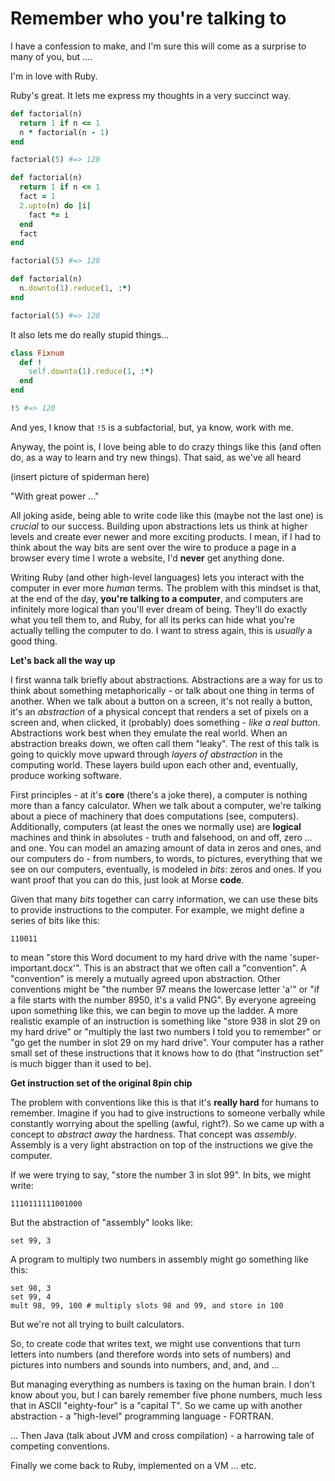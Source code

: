 # Remember who you're talking to

I have a confession to make, and I'm sure this will come as a surprise to many of you, but ....

I'm in love with Ruby.

Ruby's great. It lets me express my thoughts in a very succinct way.

```ruby
def factorial(n)
  return 1 if n <= 1
  n * factorial(n - 1)
end

factorial(5) #=> 120
```

```ruby
def factorial(n)
  return 1 if n <= 1
  fact = 1
  2.upto(n) do |i|
    fact *= i
  end
  fact
end

factorial(5) #=> 120
```

```ruby
def factorial(n)
  n.downto(1).reduce(1, :*)
end

factorial(5) #=> 120
```

It also lets me do really stupid things...

```ruby
class Fixnum
  def !
    self.downto(1).reduce(1, :*)
  end
end

!5 #=> 120
```

And yes, I know that `!5` is a subfactorial, but, ya know, work with me.

Anyway, the point is, I love being able to do crazy things like this (and often do, as a way to learn and try new things). That said, as we've all heard

(insert picture of spiderman here)

"With great power ..."

All joking aside, being able to write code like this (maybe not the last one) is _crucial_ to our success. Building upon abstractions lets us think at higher levels and create ever newer and more exciting products. I mean, if I had to think about the way bits are sent over the wire to produce a page in a browser every time I wrote a website, I'd **never** get anything done.

Writing Ruby (and other high-level languages) lets you interact with the computer in ever more _human_ terms. The problem with this mindset is that, at the end of the day, **you're talking to a computer**, and computers are infinitely more logical than you'll ever dream of being. They'll do exactly what you tell them to, and Ruby, for all its perks can hide what you're actually telling the computer to do. I want to stress again, this is _usually_ a good thing.

**Let's back all the way up**

I first wanna talk briefly about abstractions. Abstractions are a way for us to think about something metaphorically - or talk about one thing in terms of another. When we talk about a button on a screen, it's not really a button, it's an _abstraction_ of a physical concept that renders a set of pixels on a screen and, when clicked, it (probably) does something - _like a real button_. Abstractions work best when they emulate the real world. When an abstraction breaks down, we often call them "leaky". The rest of this talk is going to quickly move upward through _layers of abstraction_ in the computing world. These layers build upon each other and, eventually, produce working software.

First principles - at it's **core** (there's a joke there), a computer is nothing more than a fancy calculator. When we talk about a computer, we're talking about a piece of machinery that does computations (see, computers). Additionally, computers (at least the ones we normally use) are **logical** machines and think in absolutes - truth and falsehood, on and off, zero ... and one. You can model an amazing amount of data in zeros and ones, and our computers do - from numbers, to words, to pictures, everything that we see on our computers, eventually, is modeled in _bits_: zeros and ones. If you want proof that you can do this, just look at Morse **code**.

Given that many _bits_ together can carry information, we can use these bits to provide instructions to the computer. For example,
we might define a series of bits like this:

```
110011
```

to mean "store this Word document to my hard drive with the name 'super-important.docx'". This is an abstract that we often call a "convention". A "convention" is merely a mutually agreed upon abstraction. Other conventions might be "the number 97 means the lowercase letter 'a'" or "if a file starts with the number 8950, it's a valid PNG". By everyone agreeing upon something like this, we can begin to move up the ladder. A more realistic example of an instruction is something like "store 938 in slot 29 on my hard drive" or "multiply the last two numbers I told you to remember" or "go get the number in slot 29 on my hard drive". Your computer has a rather small set of these instructions that it knows how to do (that "instruction set" is much bigger than it used to be).

**Get instruction set of the original 8pin chip**

The problem with conventions like this is that it's **really hard** for humans to remember. Imagine if you had to give instructions to someone verbally while constantly worrying about the spelling (awful, right?). So we came up with a concept to _abstract away_ the hardness. That concept was _assembly_. Assembly is a very light abstraction on top of the instructions we give the computer.

If we were trying to say, "store the number 3 in slot 99". In bits, we might write:
```
1110111111001000
```

But the abstraction of "assembly" looks like:

```
set 99, 3
```

A program to multiply two numbers in assembly might go something like this:

```
set 98, 3
set 99, 4
mult 98, 99, 100 # multiply slots 98 and 99, and store in 100
```

But we're not all trying to built calculators.

So, to create code that writes text, we might use conventions that turn letters into numbers (and therefore words into sets of numbers) and pictures into numbers and sounds into numbers, and, and, and ...

But managing everything as numbers is taxing on the human brain. I don't know about you, but I can barely remember five phone numbers, much less that in ASCII "eighty-four" is a "capital T". So we came up with another abstraction - a "high-level" programming language - FORTRAN.

... Then Java (talk about JVM and cross compilation) - a harrowing tale of competing conventions.

Finally we come back to Ruby, implemented on a VM ... etc.
